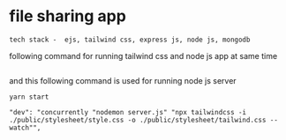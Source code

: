 # file sharing app

`tech stack -  ejs, tailwind css, express js, node js, mongodb`

following command for running tailwind css and node js app at same time

```yarn dev

```

and this following command is used for running node js server

```
yarn start

```

`"dev": "concurrently "nodemon server.js" "npx tailwindcss -i ./public/stylesheet/style.css -o ./public/stylesheet/tailwind.css --watch"",`

